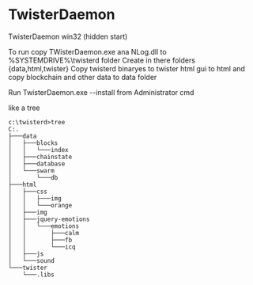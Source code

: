 TwisterDaemon
=============

TwisterDaemon win32 (hidden start)

To run copy TWisterDaemon.exe ana NLog.dll to %SYSTEMDRIVE%\twisterd folder
Create in there folders {data,html,twister}
Copy twisterd binaryes to twister
html gui to html
and copy blockchain and other data to data folder

Run TwisterDaemon.exe --install from Administrator cmd

like a tree
```
c:\twisterd>tree
C:.
├───data
│   ├───blocks
│   │   └───index
│   ├───chainstate
│   ├───database
│   └───swarm
│       └───db
├───html
│   ├───css
│   │   ├───img
│   │   └───orange
│   ├───img
│   ├───jquery-emotions
│   │   └───emotions
│   │       ├───calm
│   │       ├───fb
│   │       └───icq
│   ├───js
│   └───sound
└───twister
    └───.libs
```